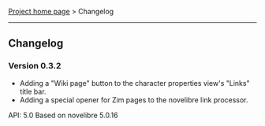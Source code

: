 [Project home page](../) > Changelog

------------------------------------------------------------------------

## Changelog


### Version 0.3.2

- Adding a "Wiki page" button to the character properties view's "Links" title bar.
- Adding a special opener for Zim pages to the novelibre link processor.

API: 5.0
Based on novelibre 5.0.16
